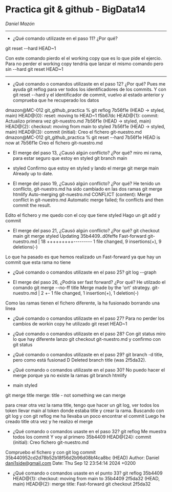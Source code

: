 # Practica git & github - BigData14
*Daniel Mazón*

-------
- ¿Qué comando utilizaste en el paso 11? ¿Por qué?

git reset --hard HEAD~1

Con este comando pierdo el el working copy que es lo que pide el ejercio.
Para no perder el working copy tendría que lanzar el mismo comando pero sin --hard
git reset HEAD~1

-------


- ¿Qué comando o comandos utilizaste en el paso 12? ¿Por qué?
Pues me ayuda git reflog para ver todos los identificadores de los commits.
Y con git reset --hard y el identificador de commit, vuelvo al estado anterior y
comprueba que he recuperado los datos

dmazon@MC-012 git_github_practica % git reflog
7b56f1e (HEAD -> styled, main) HEAD@{0}: reset: moving to HEAD~1
f5b67dc HEAD@{1}: commit: Actualizo primera vez git-nuestro.md
7b56f1e (HEAD -> styled, main) HEAD@{2}: checkout: moving from main to styled
7b56f1e (HEAD -> styled, main) HEAD@{3}: commit (initial): Creo el fichero git-nuestro.md
dmazon@MC-012 git_github_practica % git reset --hard 7b56f1e
HEAD is now at 7b56f1e Creo el fichero git-nuestro.md




- El merge del paso 13, ¿Causó algún conflicto? ¿Por qué?
miro mi rama, para estar seguro que estoy en styled
git branch
main
* styled
Confirmo que estoy en styled
y lando el merge
git merge main
Already up to date.


- El merge del paso 19, ¿Causó algún conflicto? ¿Por qué?
He tenido un conflicto, git-nuestro.md ha sido cambiado en las dos ramas
git merge htmlify
Auto-merging git-nuestro.md
CONFLICT (content): Merge conflict in git-nuestro.md
Automatic merge failed; fix conflicts and then commit the result.

Edito el fichero y me quedo con el coy que tiene styled
Hago un git add y commit

- El merge del paso 21, ¿Causó algún conflicto? ¿Por qué?
git checkout main
git merge styled
Updating 35b4409..d0feffe
Fast-forward
 git-nuestro.md | 18 +++++++++---------
 1 file changed, 9 insertions(+), 9 deletions(-)

Lo que ha pasado es que hemos realizado un Fast-forward ya que hay un commit
que esta rama no tiene


- ¿Qué comando o comandos utilizaste en el paso 25?
git log --graph

- El merge del paso 26, ¿Podría ser fast forward? ¿Por qué?
He utilzado el comando
git merge --no-ff title
Merge made by the 'ort' strategy.
git-nuestro.md | 2 +-
1 file changed, 1 insertion(+), 1 deletion(-)

Como las ramas tienen el fichero diferente, la ha fusionado borrando una linea

- ¿Qué comando o comandos utilizaste en el paso 27?
Para no perder los cambios de workin copy he utilizado
git reset  HEAD~1

- ¿Qué comando o comandos utilizaste en el paso 28?
Con git status miro lo que hay diferente
lanzo git checkout git-nuestro.md
y confirmo con git status

- ¿Qué comando o comandos utilizaste en el paso 29?
git branch -d title, pero como está fusionad D
Deleted branch title (was 2f5da32).


- ¿Qué comando o comandos utilizaste en el paso 30?
No puedo hacer el merge porque ya no existe la ramas
git branch
  htmlify
* main
  styled

git merge title
merge: title - not something we can merge

para crear otra vez la rama title, tengo que hacer un git log, ver todos los token
llevar main al token donde estaba title y crear la rama.
Buscando con git log y con git reflog me ha llevaba un poco encontrar el commit
Luego he creado title otra vez y he realizo el merge


- ¿Qué comando o comandos usaste en el paso 32?
git reflog
Me muestra todos los commit
Y voy al primero
35b4409 HEAD@{24}: commit (initial): Creo fichero git-nuestro.md

Compruebo el fichero y con
git log
commit 35b440952cd2d78b52b18f56d2b96d08bf4ca8bc (HEAD)
Author: Daniel <dani1side@gmail.com>
Date:   Thu Sep 12 23:54:14 2024 +0200

- ¿Qué comando o comandos usaste en el punto 33?
git reflog
35b4409 HEAD@{1}: checkout: moving from main to 35b4409
2f5da32 (HEAD, main) HEAD@{2}: merge title: Fast-forward
git checkout 2f5da32

